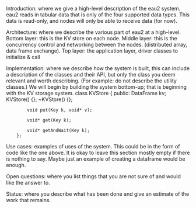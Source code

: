 Introduction: where we give a high-level description of the eau2 system.
    eau2 reads in tabular data that is only of the four supported data types. This data is read-only, and nodes will only be able to receive data (for now).

Architecture: where we describe the various part of eau2 at a high-level.
        Bottom layer: this is the KV store on each node.
        Middle layer: this is the concurrency control and networking between the nodes. (distributed array, data frame exchange).
        Top layer: the application layer, driver classes to initialize & call

Implementation: where we describe how the system is built, this can include a description of the classes and their API, but only the class you deem relevant and worth describing. (For example: do not describe the utility classes.)
    We will begin by building the system bottom-up; that is beginning with the KV storage system.
        class KVStore
        {
        public:
            DataFrame kv;
            KVStore() {};
            ~KVStore() {};

            void put(Key k, void* v);

            void* get(Key k);

            void* getAndWait(Key k);
        };



Use cases: examples of uses of the system. This could be in the form of code like the one above. It is okay to leave this section mostly empty if there is nothing to say. Maybe just an example of creating a dataframe would be enough.

Open questions: where you list things that you are not sure of and would like the answer to.

Status: where you describe what has been done and give an estimate of the work that remains.